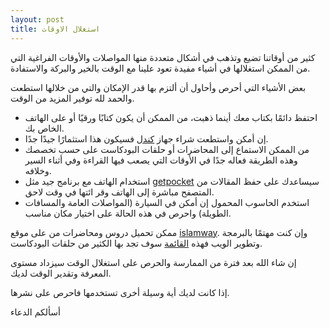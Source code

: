 ```yaml
---
layout: post
title: استغلال الاوقات
---
```


كثير من أوقاتنا تضيع وتذهب في أشكال متعددة منها المواصلات والأوقات الفراغية التي من الممكن استغلالها في أشياء مفيدة تعود علينا مع الوقت بالخير والبركة والاستفادة.

بعض الأشياء التي أحرص وأحاول أن ألتزم بها قدر الإمكان والتي من خلالها استطعت والحمد لله توفير المزيد من الوقت.

*   احتفظ دائمًا بكتاب معك أينما ذهبت، من الممكن أن يكون كتابًا ورقيًا أو على الهاتف الخاص بك.
*   إن أمكن واستطعت شراء جهاز [كندل](http://www.amazon.com/gp/product/B007HCCOD0) فسيكون هذا استثمارًا جيدًا جدًا.
*   من الممكن الاستماع إلى المحاضرات أو حلقات البودكاست على حسب تخصصك وهذه الطريقة فعاله جدًا في الأوقات التي يصعب فيها القراءة وفي أثناء السير وخلافه.
*   استخدام الهاتف مع برنامج جيد مثل [getpocket](http://getpocket.com/) سيساعدك على حفظ المقالات من المتصفح مباشرة إلى الهاتف وقر ائتها في وقت لاحق.
*   استخدم الحاسوب المحمول إن أمكن في السيارة (المواصلات العامة والمسافات الطويلة) واحرص في هذه الحالة على اختيار مكان مناسب.

ممكن تحميل دروس ومحاضرات من على موقع [islamway](http://ar.islamway.net/). وإن كنت مهتمًا بالبرمجة وتطوير الويب فهذه [القائمة](https://github.com/dhamaniasad/awesome-podcasts) سوف تجد بها الكثير من حلقات البودكاست.

إن شاء الله بعد فترة من الممارسة والحرص على استغلال الوقت سيزداد مستوى المعرفة وتقدير الوقت لديك.

إذا كانت لديك أية وسيلة أخرى تستخدمها فاحرص على نشرها.

أسألكم الدعاء